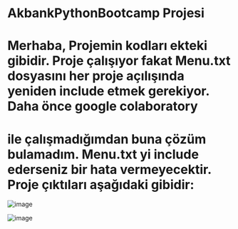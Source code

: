 # AkbankPythonBootcamp Projesi
# Merhaba, Projemin kodları ekteki gibidir. Proje çalışıyor fakat Menu.txt dosyasını her proje açılışında yeniden include etmek gerekiyor. Daha önce google colaboratory 
# ile çalışmadığımdan buna çözüm bulamadım. Menu.txt yi include ederseniz bir hata vermeyecektir. Proje çıktıları aşağıdaki gibidir:

![image](https://user-images.githubusercontent.com/127050100/224785051-6679c883-1947-4d05-83bf-de48e30d9c91.png)

![image](https://user-images.githubusercontent.com/127050100/224785183-33b0203f-c3dc-44cd-bac5-d1712bb7cab2.png)


